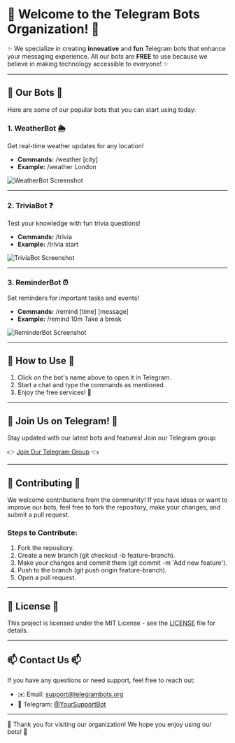 # 🌈 **Welcome to the Telegram Bots Organization!** 🌈

✨ We specialize in creating **innovative** and **fun** Telegram bots that enhance your messaging experience. All our bots are **FREE** to use because we believe in making technology accessible to everyone! ✨

---

## 🚀 **Our Bots** 🚀

Here are some of our popular bots that you can start using today:

### 1. **WeatherBot** 🌦️  
Get real-time weather updates for any location!
- **Commands:** /weather [city]
- **Example:** /weather London

![WeatherBot Screenshot](https://example.com/weatherbot-screenshot.png)

---

### 2. **TriviaBot** ❓  
Test your knowledge with fun trivia questions!
- **Commands:** /trivia
- **Example:** /trivia start

![TriviaBot Screenshot](https://example.com/triviabot-screenshot.png)

---

### 3. **ReminderBot** ⏰  
Set reminders for important tasks and events!
- **Commands:** /remind [time] [message]
- **Example:** /remind 10m Take a break

![ReminderBot Screenshot](https://example.com/reminderbot-screenshot.png)

---

## 🎉 **How to Use** 🎉

1. Click on the bot's name above to open it in Telegram.
2. Start a chat and type the commands as mentioned.
3. Enjoy the free services! 🎊

---

## 🔗 **Join Us on Telegram!** 🔗

Stay updated with our latest bots and features! Join our Telegram group:

👉 [Join Our Telegram Group](https://t.me/your_telegram_group) 👈

---

## 🤝 **Contributing** 🤝

We welcome contributions from the community! If you have ideas or want to improve our bots, feel free to fork the repository, make your changes, and submit a pull request.

### **Steps to Contribute:**

1. Fork the repository.
2. Create a new branch (git checkout -b feature-branch).
3. Make your changes and commit them (git commit -m 'Add new feature').
4. Push to the branch (git push origin feature-branch).
5. Open a pull request.

---

## 📜 **License** 📜

This project is licensed under the MIT License - see the [LICENSE](LICENSE) file for details.

---

## 📫 **Contact Us** 📫

If you have any questions or need support, feel free to reach out:

- ✉️ Email: support@telegrambots.org
- 📱 Telegram: [@YourSupportBot](https://t.me/YourSupportBot)

---

🌟 Thank you for visiting our organization! We hope you enjoy using our bots! 🌟

